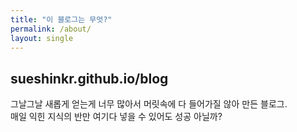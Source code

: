 ```yaml
---
title: "이 블로그는 무엇?"
permalink: /about/
layout: single
---
```


## sueshinkr.github.io/blog

그날그날 새롭게 얻는게 너무 많아서 머릿속에 다 들어가질 않아 만든 블로그.    
매일 익힌 지식의 반만 여기다 넣을 수 있어도 성공 아닐까?    
